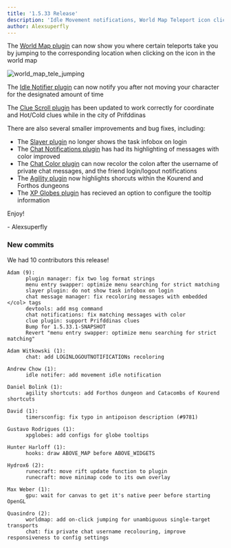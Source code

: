 ```yaml
---
title: '1.5.33 Release'
description: 'Idle Movement notifications, World Map Teleport icon click jumping, and Clue fixes in Prifddinas'
author: Alexsuperfly
---
```


The [World Map plugin](https://github.com/runelite/runelite/wiki/World-Map) can now show you where certain teleports take you by jumping to the corresponding location when clicking on the icon in the world map

![world_map_tele_jumping](/img/blog/1.5.33-Release/world_map_tele_jumping.gif)

The [Idle Notifier plugin](https://github.com/runelite/runelite/wiki/Idle-Notifier) can now notify you after not moving your character for the designated amount of time

The [Clue Scroll plugin](https://github.com/runelite/runelite/wiki/Clue-Scroll) has been updated to work correctly for coordinate and Hot/Cold clues while in the city of Prifddinas

There are also several smaller improvements and bug fixes, including:

- The [Slayer plugin](https://github.com/runelite/runelite/wiki/Slayer) no longer shows the task infobox on login
- The [Chat Notifications plugin](https://github.com/runelite/runelite/wiki/Chat-Notifications) has had its highlighting of messages with color improved
- The [Chat Color plugin](https://github.com/runelite/runelite/wiki/Chat-Color) can now recolor the colon after the username of private chat messages, and the friend login/logout notifications
- The [Agility plugin](https://github.com/runelite/runelite/wiki/Agility) now highlights shorcuts within the Kourend and Forthos dungeons
- The [XP Globes plugin](https://github.com/runelite/runelite/wiki/XP-Globes) has recieved an option to configure the tooltip information

Enjoy!

\- Alexsuperfly

### New commits

We had 10 contributors this release!

```
Adam (9):
      plugin manager: fix two log format strings
      menu entry swapper: optimize menu searching for strict matching
      slayer plugin: do not show task infobox on login
      chat message manager: fix recoloring messages with embedded </col> tags
      devtools: add msg command
      chat notifications: fix matching messages with color
      clue plugin: support Prifddinas clues
      Bump for 1.5.33.1-SNAPSHOT
      Revert "menu entry swapper: optimize menu searching for strict matching"

Adam Witkowski (1):
      chat: add LOGINLOGOUTNOTIFICATIONs recoloring

Andrew Chow (1):
      idle notifer: add movement idle notification

Daniel Bolink (1):
      agility shortcuts: add Forthos dungeon and Catacombs of Kourend shortcuts

David (1):
      timersconfig: fix typo in antipoison description (#9781)

Gustavo Rodrigues (1):
      xpglobes: add configs for globe tooltips

Hunter Harloff (1):
      hooks: draw ABOVE_MAP before ABOVE_WIDGETS

Hydrox6 (2):
      runecraft: move rift update function to plugin
      runecraft: move minimap code to its own overlay

Max Weber (1):
      gpu: wait for canvas to get it's native peer before starting OpenGL

Quasindro (2):
      worldmap: add on-click jumping for unambiguous single-target transports
      chat: fix private chat username recolouring, improve responsiveness to config settings
```
